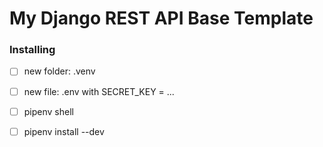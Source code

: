 # My Django REST API Base Template

### Installing

- [ ] new folder: .venv
- [ ] new file: .env with SECRET_KEY = ...
- [ ] pipenv shell
- [ ] pipenv install --dev

